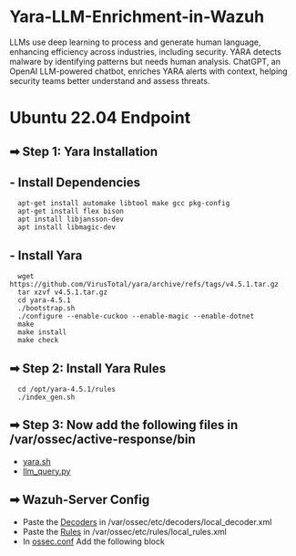 # Yara-LLM-Enrichment-in-Wazuh
LLMs use deep learning to process and generate human language, enhancing efficiency across industries, including security. YARA detects malware by identifying patterns but needs human analysis. ChatGPT, an OpenAI LLM-powered chatbot, enriches YARA alerts with context, helping security teams better understand and assess threats.

# Ubuntu 22.04 Endpoint
## ➡ Step 1: Yara Installation
   ## - Install Dependencies
      
      apt-get install automake libtool make gcc pkg-config
      apt-get install flex bison
      apt install libjansson-dev
      apt install libmagic-dev
      
  ## - Install Yara
      
      wget https://github.com/VirusTotal/yara/archive/refs/tags/v4.5.1.tar.gz
      tar xzvf v4.5.1.tar.gz
      cd yara-4.5.1
      ./bootstrap.sh
      ./configure --enable-cuckoo --enable-magic --enable-dotnet
      make
      make install
      make check
      

## ➡ Step 2: Install Yara Rules
      cd /opt/yara-4.5.1/rules
      ./index_gen.sh

## ➡ Step 3: Now add the following files in /var/ossec/active-response/bin 

- [yara.sh](https://github.com/sujalthakur-03/Yara-LLM-Enrichment-in-Wazuh/blob/main/yara.sh)
- [llm_query.py](https://github.com/sujalthakur-03/Yara-LLM-Enrichment-in-Wazuh/blob/main/llm_query.py)

## ➡ Wazuh-Server Config
   - Paste the [Decoders](https://github.com/sujalthakur-03/Yara-LLM-Enrichment-in-Wazuh/blob/main/local_decoder.xml) in /var/ossec/etc/decoders/local_decoder.xml
   - Paste the [Rules](https://github.com/sujalthakur-03/Yara-LLM-Enrichment-in-Wazuh/blob/main/local_rules.xml) in /var/ossec/etc/rules/local_rules.xml
   - In [ossec.conf](https://github.com/sujalthakur-03/Yara-LLM-Enrichment-in-Wazuh/blob/main/ossec.conf) Add the following block
